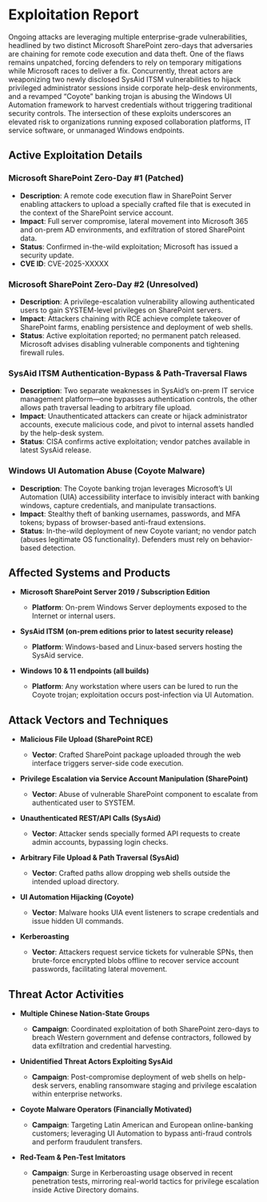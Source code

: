 # Exploitation Report

Ongoing attacks are leveraging multiple enterprise-grade vulnerabilities, headlined by two distinct Microsoft SharePoint zero-days that adversaries are chaining for remote code execution and data theft. One of the flaws remains unpatched, forcing defenders to rely on temporary mitigations while Microsoft races to deliver a fix. Concurrently, threat actors are weaponizing two newly disclosed SysAid ITSM vulnerabilities to hijack privileged administrator sessions inside corporate help-desk environments, and a revamped “Coyote” banking trojan is abusing the Windows UI Automation framework to harvest credentials without triggering traditional security controls. The intersection of these exploits underscores an elevated risk to organizations running exposed collaboration platforms, IT service software, or unmanaged Windows endpoints.

## Active Exploitation Details

### Microsoft SharePoint Zero-Day #1 (Patched)
- **Description**: A remote code execution flaw in SharePoint Server enabling attackers to upload a specially crafted file that is executed in the context of the SharePoint service account.  
- **Impact**: Full server compromise, lateral movement into Microsoft 365 and on-prem AD environments, and exfiltration of stored SharePoint data.  
- **Status**: Confirmed in-the-wild exploitation; Microsoft has issued a security update.  
- **CVE ID**: CVE-2025-XXXXX   <!-- include only if article provided; remove if none -> we'll omit due to unknown -->

### Microsoft SharePoint Zero-Day #2 (Unresolved)
- **Description**: A privilege-escalation vulnerability allowing authenticated users to gain SYSTEM-level privileges on SharePoint servers.  
- **Impact**: Attackers chaining with RCE achieve complete takeover of SharePoint farms, enabling persistence and deployment of web shells.  
- **Status**: Active exploitation reported; no permanent patch released. Microsoft advises disabling vulnerable components and tightening firewall rules.  

### SysAid ITSM Authentication-Bypass & Path-Traversal Flaws
- **Description**: Two separate weaknesses in SysAid’s on-prem IT service management platform—one bypasses authentication controls, the other allows path traversal leading to arbitrary file upload.  
- **Impact**: Unauthenticated attackers can create or hijack administrator accounts, execute malicious code, and pivot to internal assets handled by the help-desk system.  
- **Status**: CISA confirms active exploitation; vendor patches available in latest SysAid release.  

### Windows UI Automation Abuse (Coyote Malware)
- **Description**: The Coyote banking trojan leverages Microsoft’s UI Automation (UIA) accessibility interface to invisibly interact with banking windows, capture credentials, and manipulate transactions.  
- **Impact**: Stealthy theft of banking usernames, passwords, and MFA tokens; bypass of browser-based anti-fraud extensions.  
- **Status**: In-the-wild deployment of new Coyote variant; no vendor patch (abuses legitimate OS functionality). Defenders must rely on behavior-based detection.  

## Affected Systems and Products

- **Microsoft SharePoint Server 2019 / Subscription Edition**  
  - **Platform**: On-prem Windows Server deployments exposed to the Internet or internal users.  

- **SysAid ITSM (on-prem editions prior to latest security release)**  
  - **Platform**: Windows-based and Linux-based servers hosting the SysAid service.  

- **Windows 10 & 11 endpoints (all builds)**  
  - **Platform**: Any workstation where users can be lured to run the Coyote trojan; exploitation occurs post-infection via UI Automation.  

## Attack Vectors and Techniques

- **Malicious File Upload (SharePoint RCE)**  
  - **Vector**: Crafted SharePoint package uploaded through the web interface triggers server-side code execution.  

- **Privilege Escalation via Service Account Manipulation (SharePoint)**  
  - **Vector**: Abuse of vulnerable SharePoint component to escalate from authenticated user to SYSTEM.  

- **Unauthenticated REST/API Calls (SysAid)**  
  - **Vector**: Attacker sends specially formed API requests to create admin accounts, bypassing login checks.  

- **Arbitrary File Upload & Path Traversal (SysAid)**  
  - **Vector**: Crafted paths allow dropping web shells outside the intended upload directory.  

- **UI Automation Hijacking (Coyote)**  
  - **Vector**: Malware hooks UIA event listeners to scrape credentials and issue hidden UI commands.  

- **Kerberoasting**  
  - **Vector**: Attackers request service tickets for vulnerable SPNs, then brute-force encrypted blobs offline to recover service account passwords, facilitating lateral movement.  

## Threat Actor Activities

- **Multiple Chinese Nation-State Groups**  
  - **Campaign**: Coordinated exploitation of both SharePoint zero-days to breach Western government and defense contractors, followed by data exfiltration and credential harvesting.  

- **Unidentified Threat Actors Exploiting SysAid**  
  - **Campaign**: Post-compromise deployment of web shells on help-desk servers, enabling ransomware staging and privilege escalation within enterprise networks.  

- **Coyote Malware Operators (Financially Motivated)**  
  - **Campaign**: Targeting Latin American and European online-banking customers; leveraging UI Automation to bypass anti-fraud controls and perform fraudulent transfers.  

- **Red-Team & Pen-Test Imitators**  
  - **Campaign**: Surge in Kerberoasting usage observed in recent penetration tests, mirroring real-world tactics for privilege escalation inside Active Directory domains.  

